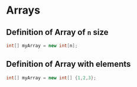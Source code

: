 # Arrays

## Definition of Array of `n` size

```java
int[] myArray = new int[n];
```

## Definition of Array with elements

```java
int[] myArray = new int[] {1,2,3};
```